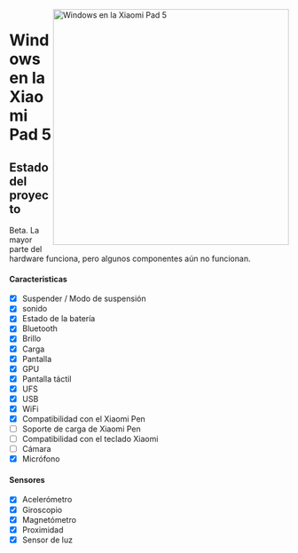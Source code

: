 <img align="right" src="https://raw.githubusercontent.com/erdilS/Port-Windows-11-Xiaomi-Pad-5/main/nabu.png" width="425" alt="Windows en la Xiaomi Pad 5">

# Windows en la Xiaomi Pad 5

## Estado del proyecto

Beta. La mayor parte del hardware funciona, pero algunos componentes aún no funcionan.

#### Caracteristicas

- [X] Suspender / Modo de suspensión
- [X] sonido
- [X] Estado de la batería
- [X] Bluetooth
- [X] Brillo
- [x] Carga
- [X] Pantalla
- [X] GPU
- [X] Pantalla táctil
- [X] UFS
- [X] USB
- [X] WiFi
- [X] Compatibilidad con el Xiaomi Pen
- [ ] Soporte de carga de Xiaomi Pen
- [ ] Compatibilidad con el teclado Xiaomi
- [ ] Cámara
- [X] Micrófono

#### Sensores

- [X] Acelerómetro
- [X] Giroscopio
- [X] Magnetómetro
- [X] Proximidad
- [X] Sensor de luz
